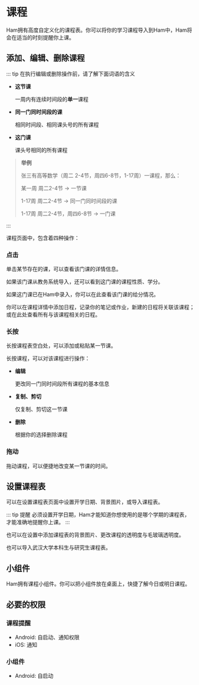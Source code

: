 # 课程
Ham拥有高度自定义化的课程表。你可以将你的学习课程导入到Ham中，Ham将会在适当的时刻提醒你上课。

## 添加、编辑、删除课程
::: tip 在执行编辑或删除操作前，请了解下面词语的含义
- **这节课**

  一周内有连续时间段的**单一**课程

- **同一门同时间段的课**

  相同时间段、相同课头号的所有课程

- **这门课**

  课头号相同的所有课程


> **举例**
> 
> 张三有高等数学（周二 2-4节，周四6-8节，1-17周）一课程，那么：
>
> 某一周 周二2-4节 -> 一节课
>
> 1-17周 周二2-4节 -> 同一门同时间段的课
>
> 1-17周 周二2-4节，周四6-8节 -> 一门课

:::


课程页面中，包含着四种操作：
### 点击
单击某节存在的课，可以查看该门课的详情信息。

如果该门课从教务系统导入，还可以看到这门课的课程性质、学分。

如果这门课已在Ham中录入，你可以在此查看该门课的给分情况。

你可以在课程详情中添加日程，记录你的笔记或作业，新建的日程将关联该课程；或在此处查看所有与该课程相关的日程。

### 长按
长按课程表空白处，可以添加或粘贴某一节课。

长按课程，可以对该课程进行操作：

- **编辑**

  更改同一门同时间段所有课程的基本信息

- **复制、剪切**

  仅复制、剪切这一节课

- **删除**

  根据你的选择删除课程

### 拖动
拖动课程，可以便捷地改变某一节课的时间。

## 设置课程表
可以在设置课程表页面中设置开学日期、背景图片，或导入课程表。

::: tip 提醒
必须设置开学日期，Ham才能知道你想使用的是哪个学期的课程表，才能准确地提醒你上课。
:::

也可以在设置中添加课程表的背景图片、更改课程的透明度与毛玻璃透明度。

也可以导入武汉大学本科生与研究生课程表。

## 小组件
Ham拥有课程小组件。你可以把小组件放在桌面上，快捷了解今日或明日课程。

## 必要的权限
### 课程提醒
- Android:
  自启动、通知权限
- iOS:
  通知
### 小组件
- Android:
  自启动
